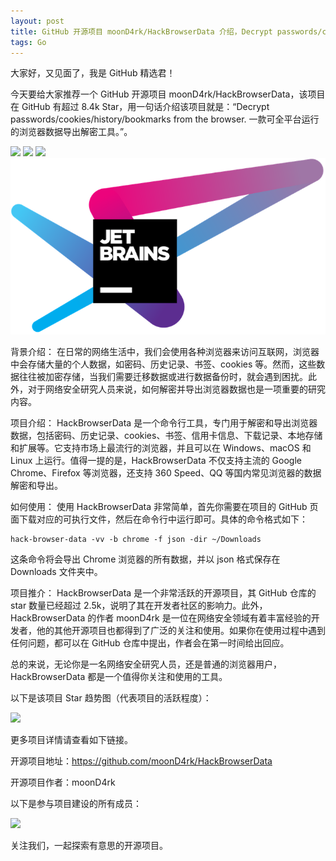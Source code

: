 ```yaml
---
layout: post
title: GitHub 开源项目 moonD4rk/HackBrowserData 介绍，Decrypt passwords/cookies/history/bookmarks from the browser. 一款可全平台运行的浏览器数据导出解密工具。
tags: Go
---
```


大家好，又见面了，我是 GitHub 精选君！

今天要给大家推荐一个 GitHub 开源项目 moonD4rk/HackBrowserData，该项目在 GitHub 有超过 8.4k Star，用一句话介绍该项目就是：“Decrypt passwords/cookies/history/bookmarks from the browser. 一款可全平台运行的浏览器数据导出解密工具。”。

![](https://raw.githubusercontent.com/moonD4rk/HackBrowserData/master//CONTRIBUTORS.svg)
![](https://raw.githubusercontent.com/moonD4rk/HackBrowserData/master/LOGO.png)
![](https://raw.githubusercontent.com/knownsec/404StarLink-Project/master/logo.png)
![](https://raw.githubusercontent.com/moonD4rk/staticfiles/master/picture/jetbrains-variant-4.png)





背景介绍：
在日常的网络生活中，我们会使用各种浏览器来访问互联网，浏览器中会存储大量的个人数据，如密码、历史记录、书签、cookies 等。然而，这些数据往往被加密存储，当我们需要迁移数据或进行数据备份时，就会遇到困扰。此外，对于网络安全研究人员来说，如何解密并导出浏览器数据也是一项重要的研究内容。

项目介绍：
HackBrowserData 是一个命令行工具，专门用于解密和导出浏览器数据，包括密码、历史记录、cookies、书签、信用卡信息、下载记录、本地存储和扩展等。它支持市场上最流行的浏览器，并且可以在 Windows、macOS 和 Linux 上运行。值得一提的是，HackBrowserData 不仅支持主流的 Google Chrome、Firefox 等浏览器，还支持 360 Speed、QQ 等国内常见浏览器的数据解密和导出。

如何使用：
使用 HackBrowserData 非常简单，首先你需要在项目的 GitHub 页面下载对应的可执行文件，然后在命令行中运行即可。具体的命令格式如下：
```
hack-browser-data -vv -b chrome -f json -dir ~/Downloads
```
这条命令将会导出 Chrome 浏览器的所有数据，并以 json 格式保存在 Downloads 文件夹中。

项目推介：
HackBrowserData 是一个非常活跃的开源项目，其 GitHub 仓库的 star 数量已经超过 2.5k，说明了其在开发者社区的影响力。此外，HackBrowserData 的作者 moonD4rk 是一位在网络安全领域有着丰富经验的开发者，他的其他开源项目也都得到了广泛的关注和使用。如果你在使用过程中遇到任何问题，都可以在 GitHub 仓库中提出，作者会在第一时间给出回应。

总的来说，无论你是一名网络安全研究人员，还是普通的浏览器用户，HackBrowserData 都是一个值得你关注和使用的工具。





以下是该项目 Star 趋势图（代表项目的活跃程度）：

![](https://api.star-history.com/svg?repos=moonD4rk/HackBrowserData&type=Timeline)

更多项目详情请查看如下链接。

开源项目地址：https://github.com/moonD4rk/HackBrowserData 

开源项目作者：moonD4rk

以下是参与项目建设的所有成员：

![](https://contrib.rocks/image?repo=moonD4rk/HackBrowserData)

关注我们，一起探索有意思的开源项目。

